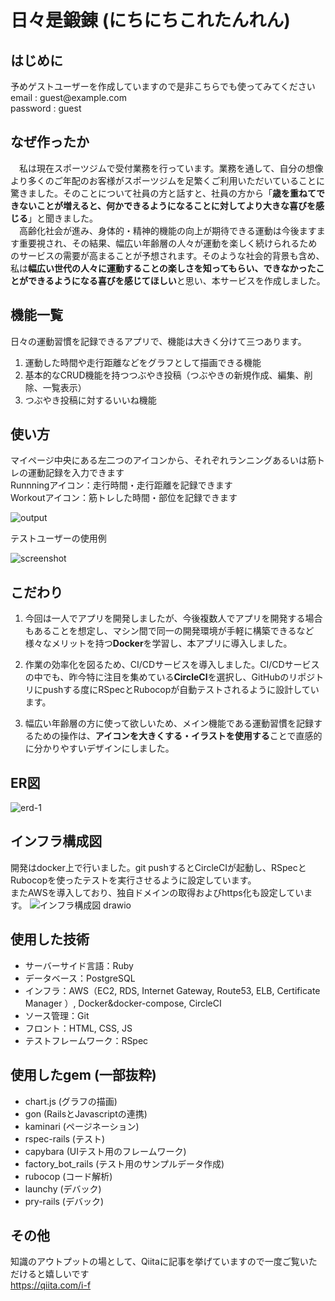 # 日々是鍛錬 (にちにちこれたんれん)

## はじめに
予めゲストユーザーを作成していますので是非こちらでも使ってみてください  
email : guest@example<span>.com</span>  
password : guest  

## なぜ作ったか  
　私は現在スポーツジムで受付業務を行っています。業務を通して、自分の想像より多くのご年配のお客様がスポーツジムを足繁くご利用いただいていることに驚きました。そのことについて社員の方と話すと、社員の方から「**歳を重ねてできないことが増えると、何かできるようになることに対してより大きな喜びを感じる**」と聞きました。  
　高齢化社会が進み、身体的・精神的機能の向上が期待できる運動は今後ますます重要視され、その結果、幅広い年齢層の人々が運動を楽しく続けられるためのサービスの需要が高まることが予想されます。そのような社会的背景も含め、私は**幅広い世代の人々に運動することの楽しさを知ってもらい、できなかったことができるようになる喜びを感じてほしい**と思い、本サービスを作成しました。  


## 機能一覧
日々の運動習慣を記録できるアプリで、機能は大きく分けて三つあります。

1. 運動した時間や走行距離などをグラフとして描画できる機能
2. 基本的なCRUD機能を持つつぶやき投稿（つぶやきの新規作成、編集、削除、一覧表示）
3. つぶやき投稿に対するいいね機能


## 使い方
マイページ中央にある左二つのアイコンから、それぞれランニングあるいは筋トレの運動記録を入力できます  
Runnningアイコン：走行時間・走行距離を記録できます  
Workoutアイコン：筋トレした時間・部位を記録できます  

![output](https://user-images.githubusercontent.com/81734783/144445451-70356536-4b62-4fd3-9a46-c0da29cc527b.gif)  

テストユーザーの使用例  

![screenshot](https://user-images.githubusercontent.com/81734783/144441499-e1157da7-cc10-4243-8dff-85cab62dfe66.png)  


## こだわり
1. 今回は一人でアプリを開発しましたが、今後複数人でアプリを開発する場合もあることを想定し、マシン間で同一の開発環境が手軽に構築できるなど様々なメリットを持つ**Docker**を学習し、本アプリに導入しました。

2. 作業の効率化を図るため、CI/CDサービスを導入しました。CI/CDサービスの中でも、昨今特に注目を集めている**CircleCI**を選択し、GitHubのリポジトリにpushする度にRSpecとRubocopが自動テストされるように設計しています。

3. 幅広い年齢層の方に使って欲しいため、メイン機能である運動習慣を記録するための操作は、**アイコンを大きくする・イラストを使用する**ことで直感的に分かりやすいデザインにしました。


## ER図
![erd-1](https://user-images.githubusercontent.com/81734783/144443246-2675c53a-8474-4ce0-ba4d-7b08e5484404.png)


## インフラ構成図
開発はdocker上で行いました。git pushするとCircleCIが起動し、RSpecとRubocopを使ったテストを実行させるように設定しています。  
またAWSを導入しており、独自ドメインの取得およびhttps化も設定しています。
![インフラ構成図 drawio](https://user-images.githubusercontent.com/81734783/148368850-d7af9b5f-15a6-4dfe-a8a5-d8563f1e75a1.png)

  
## 使用した技術
* サーバーサイド言語：Ruby
* データベース：PostgreSQL
* インフラ：AWS（EC2, RDS, Internet Gateway, Route53, ELB, Certificate Manager ）, Docker&docker-compose, CircleCI
* ソース管理：Git
* フロント：HTML, CSS, JS
* テストフレームワーク：RSpec  


## 使用したgem (一部抜粋)
* chart.js (グラフの描画)
* gon (RailsとJavascriptの連携)
* kaminari (ページネーション)
* rspec-rails (テスト)
* capybara (UIテスト用のフレームワーク)
* factory_bot_rails (テスト用のサンプルデータ作成)
* rubocop (コード解析)
* launchy (デバック)
* pry-rails (デバック)  


## その他
知識のアウトプットの場として、Qiitaに記事を挙げていますので一度ご覧いただけると嬉しいです  
https://qiita.com/i-f
